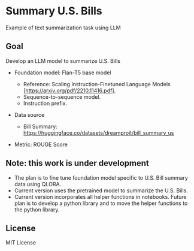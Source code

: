 # Summary U.S. Bills
Example of text summarization task using LLM

## Goal
Develop an LLM model to summarize U.S. Bills

* Foundation model: Flan-T5 base model 
  * Reference: Scaling Instruction-Finetuned Language Models [https://arxiv.org/pdf/2210.11416.pdf].
  * Sequence-to-sequence model.
  * Instruction prefix. 

* Data source    
    * Bill Summary: https://huggingface.co/datasets/dreamproit/bill_summary_us

* Metric: ROUGE Score

## Note: this work is under development
* The plan is to fine tune foundation model specific to U.S. Bill summary data using QLORA.
* Current version uses the pretrained model to summarize the U.S. Bills.
* Current version incorporates all helper functions in notebooks. Future plan is to develop a python library and 
to move the helper functions to the python library. 

## License
MIT License
